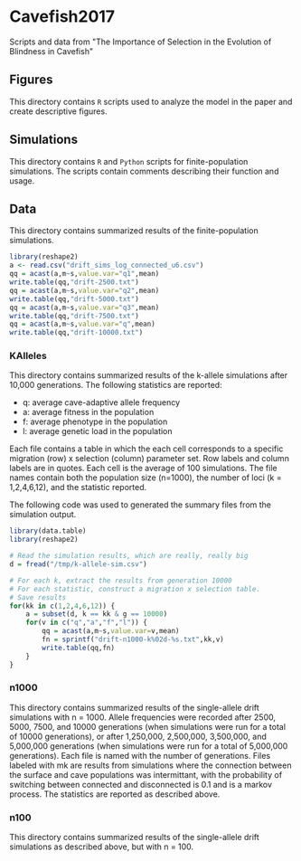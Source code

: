 # Cavefish2017
Scripts and data from "The Importance of Selection in the Evolution of Blindness in Cavefish"

## Figures

This directory contains `R` scripts used to analyze the model in the paper and create descriptive figures.

## Simulations

This directory contains `R` and `Python` scripts for finite-population simulations. The scripts contain comments describing their function and usage.

## Data

This directory contains summarized results of the finite-population simulations.

```R
library(reshape2)
a <- read.csv("drift_sims_log_connected_u6.csv")
qq = acast(a,m~s,value.var="q1",mean)
write.table(qq,"drift-2500.txt")
qq = acast(a,m~s,value.var="q2",mean)
write.table(qq,"drift-5000.txt")
qq = acast(a,m~s,value.var="q3",mean)
write.table(qq,"drift-7500.txt")
qq = acast(a,m~s,value.var="q",mean)
write.table(qq,"drift-10000.txt")
```

### KAlleles

This directory contains summarized results of the k-allele simulations after 10,000 generations.
The following statistics are reported:

 * q: average cave-adaptive allele frequency
 * a: average fitness in the population
 * f: average phenotype in the population
 * l: average genetic load in the population

Each file contains a table in which the each cell corresponds to a specific migration (row) x selection (column) parameter set. Row labels and column labels are in quotes.
Each cell is the average of 100 simulations.
The file names contain both the population size (n=1000), the number of loci (k = 1,2,4,6,12),
and the statistic reported.

The following code was used to generated the summary files from the simulation output.

```R
library(data.table)
library(reshape2)

# Read the simulation results, which are really, really big
d = fread("/tmp/k-allele-sim.csv")

# For each k, extract the results from generation 10000
# For each statistic, construct a migration x selection table.
# Save results
for(kk in c(1,2,4,6,12)) {
	a = subset(d, k == kk & g == 10000)
	for(v in c("q","a","f","l")) {
		qq = acast(a,m~s,value.var=v,mean)
		fn = sprintf("drift-n1000-k%02d-%s.txt",kk,v)
		write.table(qq,fn)
	}
}
```

### n1000

This directory contains summarized results of the single-allele drift simulations with n = 1000. Allele frequencies were recorded after 2500, 5000, 7500, and 10000 generations (when simulations were run for a total of 10000 generations), or after 1,250,000, 2,500,000, 3,500,000, and 5,000,000 generations (when simulations were run for a total of 5,000,000 generations). Each file is named with the number of generations. Files labeled with mk are results from simulations where the connection between the surface and cave populations was intermittant, with the probability of switching between connected and disconnected is 0.1 and is a markov process. The statistics are reported as described above.

### n100

This directory contains summarized results of the single-allele drift simulations as described above, but with n = 100.
